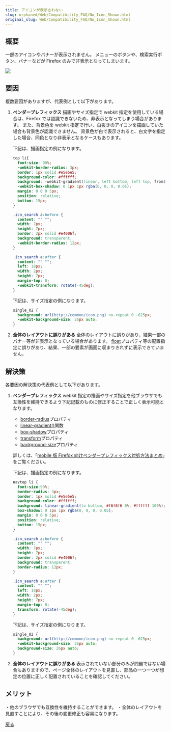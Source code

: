 ```yaml
---
title: アイコンが表示されない
slug: orphaned/Web/Compatibility_FAQ/No_Icon_Shown.html
original_slug: Web/Compatibility_FAQ/No_Icon_Shown.html
---
```


## 概要

一部のアイコンやバナーが表示されません。
メニューのボタンや、検索実行ボタン、バナーなどが Firefox のみで非表示となってしまいます。

![](https://mdn.mozillademos.org/files/9989/0301.jpg)

## 要因

複数要因がありますが、代表例として以下があります。

1. **ベンダープレフィックス**
    描画やサイズ指定で webkit 指定を使用している場合は、Firefox では認識できないため、非表示となってしまう場合があります。
    また、背景色を webkit 指定で行い、白抜きのアイコンを描画していた場合も背景色が認識できません。
    背景色が白で表示されると、白文字を指定した場合、同色となり非表示となるケースもあります。

    下記は、描画指定の例になります。

    ```css
    top li{
      font-size: 90%;
      -webkit-border-radius: 3px;
      border: 1px solid #e5e5e5;
      background-color: #ffffff;
      background: -webkit-gradient(linear, left bottom, left top, from(#f6f6f6), to(#ffffff));
      -webkit-box-shadow: 0 1px 1px rgba(0, 0, 0, 0.05);
      margin: 0 0 0 5px;
      position: relative;
      bottom: 15px;
    }

    .icn_search a:before {
      content: "" "";
      width: 7px;
      height: 7px;
      border: 2px solid #e4006f;
      background: transparent;
      -webkit-border-radius: 12px;
    }

    .icn_search a:after {
      content: "" "";
      left: 18px;
      width: 2px;
      height: 7px;
      margin-top: 0;
      -webkit-transform: rotate(-45deg);
    }
    ```

    下記は、サイズ指定の例になります。

    ```css
    single_02 {
      background: url(http://common/icon.png) no-repeat 0 -625px;
      -webkit-background-size: 26px auto;
    }
    ```

2. **全体のレイアウトに誤りがある**
    全体のレイアウトに誤りがあり、結果一部のバナー等が非表示となっている場合があります。
    [float](/ja/docs/Web/CSS/float)プロパティ等の配置指定に誤りがあり、結果、一部の要素が画面に収まりきれずに表示できていません。

## 解決策

各要因の解決策の代表例として以下があります。

1. **ベンダープレフィックス**
    webkit 指定の描画やサイズ指定を他ブラウザでも互換性を維持できるよう下記記載のものに修正することで正しく表示可能となります。

    - [border-radius](/ja/docs/Web/CSS/border-radius)プロパティ
    - [linear-gradient()](/ja/docs/Web/CSS/linear-gradient)関数
    - [box-shadow](/ja/docs/Web/CSS/box-shadow)プロパティ
    - [transform](/ja/docs/Web/CSS/transform)プロパティ
    - [background-size](/ja/docs/Web/CSS/background-size)プロパティ

    詳しくは、「[mobile 版 Firefox 向けベンダープレフィックス対処方法まとめ](./Tips_Vendor_Prefix.html)」をご覧ください。

    下記は、描画指定の例になります。

    ```css
    navtop li {
      font-size:90%;
      border-radius: 3px;
      border: 1px solid #e5e5e5;
      background-color: #ffffff;
      background: linear-gradient(to bottom, #f6f6f6 0%, #ffffff 100%);
      box-shadow: 0 1px 1px rgba(0, 0, 0, 0.05);
      margin: 0 0 0 5px;
      position: relative;
      bottom: 15px;
    }

    .icn_search a:before {
      content: "" "";
      width: 7px;
      height: 7px;
      border: 2px solid #e4006f;
      background: transparent;
      border-radius: 12px;
    }

    .icn_search a:after {
      content: "" "";
      left: 18px;
      width: 2px;
      height: 7px;
      margin-top: 0;
      transform: rotate(-45deg);
    }
    ```

    下記は、サイズ指定の例になります。

    ```css
    single_02 {
      background: url(http://common/icon.png) no-repeat 0 -625px;
      -webkit-background-size: 26px auto;
      background-size: 26px auto;
    }
    ```

2. **全体のレイアウトに誤りがある**
    表示されていない部分のみが問題ではない場合もありますので、ページ全体のレイアウトを見直し、部品の一つ一つが想定の位置に正しく配置されていることを確認してください。

## メリット

・他のブラウザでも互換性を維持することができます。
・全体のレイアウトを見直すことにより、その後の変更修正も容易になります。

[戻る](/ja/docs/Web/Compatibility_FAQ)

